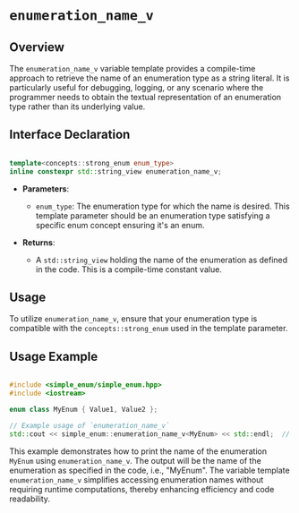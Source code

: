 # `enumeration_name_v`

## Overview

The `enumeration_name_v` variable template provides a compile-time approach to retrieve the name of an enumeration type as a string literal. It is particularly useful for debugging, logging, or any scenario where the programmer needs to obtain the textual representation of an enumeration type rather than its underlying value.

## Interface Declaration

```cpp

template<concepts::strong_enum enum_type>
inline constexpr std::string_view enumeration_name_v;

```

- **Parameters**:
  - `enum_type`: The enumeration type for which the name is desired. This template parameter should be an enumeration type satisfying a specific enum concept ensuring it's an enum.
  
- **Returns**: 
  - A `std::string_view` holding the name of the enumeration as defined in the code. This is a compile-time constant value.
  
## Usage

To utilize `enumeration_name_v`, ensure that your enumeration type is compatible with the `concepts::strong_enum` used in the template parameter.

## Usage Example

```cpp

#include <simple_enum/simple_enum.hpp>
#include <iostream>

enum class MyEnum { Value1, Value2 };

// Example usage of `enumeration_name_v`
std::cout << simple_enum::enumeration_name_v<MyEnum> << std::endl;  // Output: "MyEnum"

```

This example demonstrates how to print the name of the enumeration `MyEnum` using `enumeration_name_v`. The output will be the name of the enumeration as specified in the code, i.e., "MyEnum". The variable template `enumeration_name_v` simplifies accessing enumeration names without requiring runtime computations, thereby enhancing efficiency and code readability.


